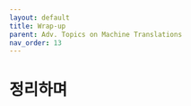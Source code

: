 ```yaml
---
layout: default
title: Wrap-up
parent: Adv. Topics on Machine Translations
nav_order: 13
---
```


# 정리하며

